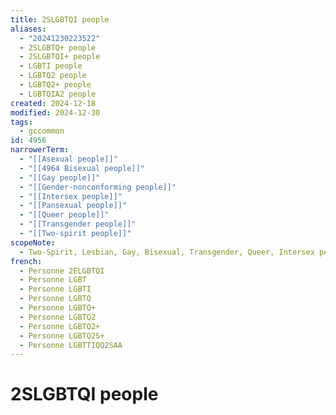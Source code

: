 ```yaml
---
title: 2SLGBTQI people
aliases:
  - "20241230223522"
  - 2SLGBTQ+ people
  - 2SLGBTQI+ people
  - LGBTI people
  - LGBTQ2 people
  - LGBTQ2+ people
  - LGBTQIA2 people
created: 2024-12-18
modified: 2024-12-30
tags:
  - gccommon
id: 4956
narrowerTerm:
  - "[[Asexual people]]"
  - "[[4964 Bisexual people]]"
  - "[[Gay people]]"
  - "[[Gender-nonconforming people]]"
  - "[[Intersex people]]"
  - "[[Pansexual people]]"
  - "[[Queer people]]"
  - "[[Transgender people]]"
  - "[[Two-spirit people]]"
scopeNote:
  - Two-Spirit, Lesbian, Gay, Bisexual, Transgender, Queer, Intersex people; as well as people who identify as part of sexual and gender diverse communities, who use additional terminologies. (Cf. Canada.ca > Women and Gender Equality Canada)
french:
  - Personne 2ELGBTQI
  - Personne LGBT
  - Personne LGBTI
  - Personne LGBTQ
  - Personne LGBTQ+
  - Personne LGBTQ2
  - Personne LGBTQ2+
  - Personne LGBTQ2S+
  - Personne LGBTTIQQ2SAA
---
```

# 2SLGBTQI people
